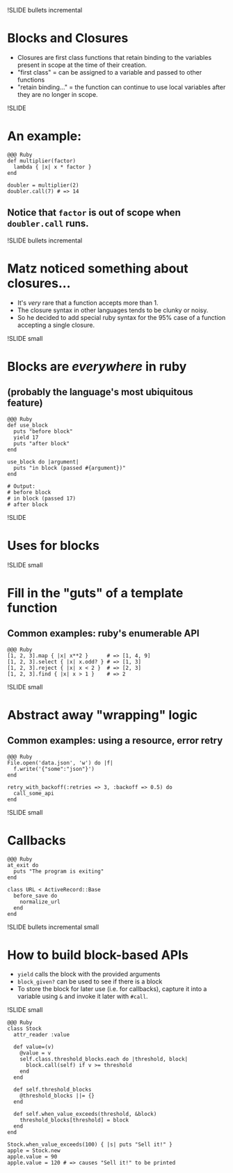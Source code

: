 !SLIDE bullets incremental

# Blocks and Closures

* Closures are first class functions that retain binding to the variables
  present in scope at the time of their creation.
* "first class" = can be assigned to a variable and passed to other
  functions
* "retain binding..." = the function can continue to use local variables
  after they are no longer in scope.

!SLIDE

# An example:

    @@@ Ruby
    def multiplier(factor)
      lambda { |x| x * factor }
    end

    doubler = multiplier(2)
    doubler.call(7) # => 14

## Notice that `factor` is out of scope when `doubler.call` runs.

!SLIDE bullets incremental

# Matz noticed something about closures...

* It's _very_ rare that a function accepts more than 1.
* The closure syntax in other languages tends to be clunky or noisy.
* So he decided to add special ruby syntax for the 95% case of a
  function accepting a single closure.

!SLIDE small

# Blocks are _everywhere_ in ruby
## (probably the language's most ubiquitous feature)

    @@@ Ruby
    def use_block
      puts "before block"
      yield 17
      puts "after block"
    end

    use_block do |argument|
      puts "in block (passed #{argument})"
    end

    # Output:
    # before block
    # in block (passed 17)
    # after block

!SLIDE

# Uses for blocks

!SLIDE small

# Fill in the "guts" of a template function

## Common examples: ruby's enumerable API

    @@@ Ruby
    [1, 2, 3].map { |x| x**2 }      # => [1, 4, 9]
    [1, 2, 3].select { |x| x.odd? } # => [1, 3]
    [1, 2, 3].reject { |x| x < 2 }  # => [2, 3]
    [1, 2, 3].find { |x| x > 1 }    # => 2

!SLIDE small

# Abstract away "wrapping" logic

## Common examples: using a resource, error retry

    @@@ Ruby
    File.open('data.json', 'w') do |f|
      f.write('{"some":"json"}')
    end

    retry_with_backoff(:retries => 3, :backoff => 0.5) do
      call_some_api
    end

!SLIDE small

# Callbacks

    @@@ Ruby
    at_exit do
      puts "The program is exiting"
    end

    class URL < ActiveRecord::Base
      before_save do
        normalize_url
      end
    end

!SLIDE bullets incremental small

# How to build block-based APIs

* `yield` calls the block with the provided arguments
* `block_given?` can be used to see if there is a block
* To store the block for later use (i.e. for callbacks), capture it into
  a variable using `&` and invoke it later with `#call`.

!SLIDE small

    @@@ Ruby
    class Stock
      attr_reader :value

      def value=(v)
        @value = v
        self.class.threshold_blocks.each do |threshold, block|
          block.call(self) if v >= threshold
        end
      end

      def self.threshold_blocks
        @threshold_blocks ||= {}
      end

      def self.when_value_exceeds(threshold, &block)
        threshold_blocks[threshold] = block
      end
    end

    Stock.when_value_exceeds(100) { |s| puts "Sell it!" }
    apple = Stock.new
    apple.value = 90
    apple.value = 120 # => causes "Sell it!" to be printed

